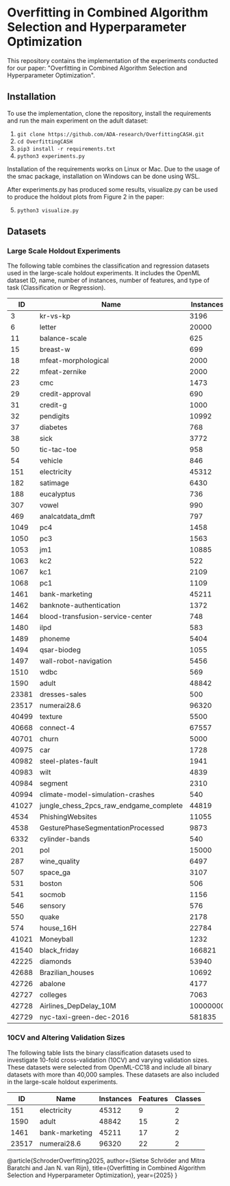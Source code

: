 # Overfitting in Combined Algorithm Selection and Hyperparameter Optimization

This repository contains the implementation of the experiments conducted for our paper: "Overfitting in Combined
Algorithm Selection and Hyperparameter Optimization".

## Installation

To use the implementation, clone the repository, install the requirements and run the main experiment on the adult
dataset:

1. `git clone https://github.com/ADA-research/OverfittingCASH.git`
2. `cd OverfittingCASH`
3. `pip3 install -r requirements.txt`
4. `python3 experiments.py`

Installation of the requirements works on Linux or Mac. Due to the usage of the smac package, installation on Windows
can be done using WSL.

After experiments.py has produced some results, visualize.py can be used to produce the holdout plots from Figure 2 in
the paper:

5. `python3 visualize.py`

## Datasets

### Large Scale Holdout Experiments

The following table combines the classification and regression datasets used in the large-scale holdout experiments.
It includes the OpenML dataset ID, name, number of instances, number of features, and type of task (Classification or
Regression).

| **ID** | **Name**                               | **Instances** | **Features** | **Classes** | **Task Type**  |
|--------|----------------------------------------|---------------|--------------|-------------|----------------|
| 3      | kr-vs-kp                               | 3196          | 37           | 2           | Classification |
| 6      | letter                                 | 20000         | 17           | 26          | Classification |
| 11     | balance-scale                          | 625           | 5            | 3           | Classification |
| 15     | breast-w                               | 699           | 10           | 2           | Classification |
| 18     | mfeat-morphological                    | 2000          | 7            | 10          | Classification |
| 22     | mfeat-zernike                          | 2000          | 48           | 10          | Classification |
| 23     | cmc                                    | 1473          | 10           | 3           | Classification |
| 29     | credit-approval                        | 690           | 16           | 2           | Classification |
| 31     | credit-g                               | 1000          | 21           | 2           | Classification |
| 32     | pendigits                              | 10992         | 17           | 10          | Classification |
| 37     | diabetes                               | 768           | 9            | 2           | Classification |
| 38     | sick                                   | 3772          | 30           | 2           | Classification |
| 50     | tic-tac-toe                            | 958           | 10           | 2           | Classification |
| 54     | vehicle                                | 846           | 19           | 4           | Classification |
| 151    | electricity                            | 45312         | 9            | 2           | Classification |
| 182    | satimage                               | 6430          | 37           | 6           | Classification |
| 188    | eucalyptus                             | 736           | 20           | 5           | Classification |
| 307    | vowel                                  | 990           | 13           | 11          | Classification |
| 469    | analcatdata_dmft                       | 797           | 5            | 6           | Classification |
| 1049   | pc4                                    | 1458          | 38           | 2           | Classification |
| 1050   | pc3                                    | 1563          | 38           | 2           | Classification |
| 1053   | jm1                                    | 10885         | 22           | 2           | Classification |
| 1063   | kc2                                    | 522           | 22           | 2           | Classification |
| 1067   | kc1                                    | 2109          | 22           | 2           | Classification |
| 1068   | pc1                                    | 1109          | 22           | 2           | Classification |
| 1461   | bank-marketing                         | 45211         | 17           | 2           | Classification |
| 1462   | banknote-authentication                | 1372          | 5            | 2           | Classification |
| 1464   | blood-transfusion-service-center       | 748           | 5            | 2           | Classification |
| 1480   | ilpd                                   | 583           | 11           | 2           | Classification |
| 1489   | phoneme                                | 5404          | 6            | 2           | Classification |
| 1494   | qsar-biodeg                            | 1055          | 42           | 2           | Classification |
| 1497   | wall-robot-navigation                  | 5456          | 25           | 4           | Classification |
| 1510   | wdbc                                   | 569           | 31           | 2           | Classification |
| 1590   | adult                                  | 48842         | 15           | 2           | Classification |
| 23381  | dresses-sales                          | 500           | 13           | 2           | Classification |
| 23517  | numerai28.6                            | 96320         | 22           | 2           | Classification |
| 40499  | texture                                | 5500          | 41           | 11          | Classification |
| 40668  | connect-4                              | 67557         | 43           | 3           | Classification |
| 40701  | churn                                  | 5000          | 21           | 2           | Classification |
| 40975  | car                                    | 1728          | 7            | 4           | Classification |
| 40982  | steel-plates-fault                     | 1941          | 28           | 7           | Classification |
| 40983  | wilt                                   | 4839          | 6            | 2           | Classification |
| 40984  | segment                                | 2310          | 20           | 7           | Classification |
| 40994  | climate-model-simulation-crashes       | 540           | 21           | 2           | Classification |
| 41027  | jungle_chess_2pcs_raw_endgame_complete | 44819         | 7            | 3           | Classification |
| 4534   | PhishingWebsites                       | 11055         | 31           | 2           | Classification |
| 4538   | GesturePhaseSegmentationProcessed      | 9873          | 33           | 5           | Classification |
| 6332   | cylinder-bands                         | 540           | 40           | 2           | Classification |
| 201    | pol                                    | 15000         | 49           | -           | Regression     |
| 287    | wine_quality                           | 6497          | 12           | -           | Regression     |
| 507    | space_ga                               | 3107          | 7            | -           | Regression     |
| 531    | boston                                 | 506           | 14           | -           | Regression     |
| 541    | socmob                                 | 1156          | 6            | -           | Regression     |
| 546    | sensory                                | 576           | 12           | -           | Regression     |
| 550    | quake                                  | 2178          | 4            | -           | Regression     |
| 574    | house_16H                              | 22784         | 17           | -           | Regression     |
| 41021  | Moneyball                              | 1232          | 15           | -           | Regression     |
| 41540  | black_friday                           | 166821        | 10           | -           | Regression     |
| 42225  | diamonds                               | 53940         | 10           | -           | Regression     |
| 42688  | Brazilian_houses                       | 10692         | 13           | -           | Regression     |
| 42726  | abalone                                | 4177          | 9            | -           | Regression     |
| 42727  | colleges                               | 7063          | 48           | -           | Regression     |
| 42728  | Airlines_DepDelay_10M                  | 10000000      | 10           | -           | Regression     |
| 42729  | nyc-taxi-green-dec-2016                | 581835        | 19           | -           | Regression     |

### 10CV and Altering Validation Sizes

The following table lists the binary classification datasets used to investigate 10-fold cross-validation (10CV) and
varying validation sizes. These datasets were selected from OpenML-CC18 and include all binary datasets with more than
40,000 samples. These datasets are also included in the large-scale holdout experiments.

| **ID** | **Name**       | **Instances** | **Features** | **Classes** |
|--------|----------------|---------------|--------------|-------------|
| 151    | electricity    | 45312         | 9            | 2           |
| 1590   | adult          | 48842         | 15           | 2           |
| 1461   | bank-marketing | 45211         | 17           | 2           |
| 23517  | numerai28.6    | 96320         | 22           | 2           |

@article{SchroderOverfitting2025,
    author={Sietse Schröder and Mitra Baratchi and Jan N. van Rijn},
    title={Overfitting in Combined Algorithm Selection and Hyperparameter Optimization},
    year={2025}
}